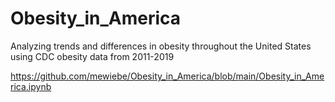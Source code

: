 # Obesity_in_America
Analyzing trends and differences in obesity throughout the United States using CDC obesity data from 2011-2019

https://github.com/mewiebe/Obesity_in_America/blob/main/Obesity_in_America.ipynb
